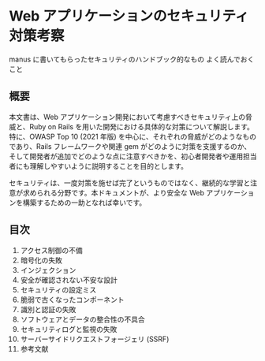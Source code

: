 # Web アプリケーションのセキュリティ対策考察

manus に書いてもらったセキュリティのハンドブック的なもの
よく読んでおくこと

## 概要

本文書は、Web アプリケーション開発において考慮すべきセキュリティ上の脅威と、Ruby on Rails を用いた開発における具体的な対策について解説します。特に、OWASP Top 10 (2021 年版) を中心に、それぞれの脅威がどのようなものであり、Rails フレームワークや関連 gem がどのように対策を支援するのか、そして開発者が追加でどのような点に注意すべきかを、初心者開発者や運用担当者にも理解しやすいように説明することを目的とします。

セキュリティは、一度対策を施せば完了というものではなく、継続的な学習と注意が求められる分野です。本ドキュメントが、より安全な Web アプリケーションを構築するための一助となれば幸いです。

## 目次

1. アクセス制御の不備
2. 暗号化の失敗
3. インジェクション
4. 安全が確認されない不安な設計
5. セキュリティの設定ミス
6. 脆弱で古くなったコンポーネント
7. 識別と認証の失敗
8. ソフトウェアとデータの整合性の不具合
9. セキュリティログと監視の失敗
10. サーバーサイドリクエストフォージェリ (SSRF)
11. 参考文献
